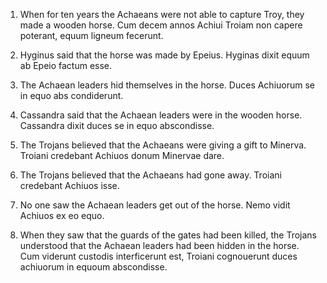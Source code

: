 1. When for ten years the Achaeans were not able to capture Troy, they made a wooden horse.
Cum decem annos Achiui Troiam non capere poterant, equum ligneum fecerunt.

2. Hyginus said that the horse was made by Epeius.
Hyginas dixit equum ab Epeio factum esse. 

3. The Achaean leaders hid themselves in the horse.
Duces Achiuorum se in equo abs condiderunt. 

4. Cassandra said that the Achaean leaders were in the wooden horse.
Cassandra dixit duces se in equo abscondisse. 

5. The Trojans believed that the Achaeans were giving a gift to Minerva.
Troiani credebant Achiuos donum Minervae dare. 

6. The Trojans believed that the Achaeans had gone away.
Troiani credebant Achiuos isse. 

7. No one saw the Achaean leaders get out of the horse.
Nemo vidit Achiuos ex eo equo. 

8. When they saw that the guards of the gates had been killed, the Trojans understood that the Achaean leaders had been hidden in the horse.
Cum viderunt custodis interficerunt est, Troiani cognouerunt duces achiuorum in equoum abscondisse. 

